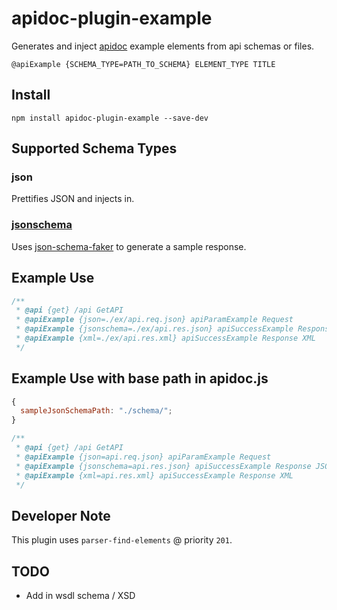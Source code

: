 # apidoc-plugin-example

Generates and inject [apidoc](http://apidocjs.com/) example elements from api schemas or files.

`@apiExample {SCHEMA_TYPE=PATH_TO_SCHEMA} ELEMENT_TYPE TITLE`

## Install

`npm install apidoc-plugin-example --save-dev`

## Supported Schema Types

### json

Prettifies JSON and injects in.

### [jsonschema](https://json-schema.org)

Uses [json-schema-faker](https://github.com/json-schema-faker/json-schema-faker) to generate a sample response.

## Example Use

```javascript
/**
 * @api {get} /api GetAPI
 * @apiExample {json=./ex/api.req.json} apiParamExample Request
 * @apiExample {jsonschema=./ex/api.res.json} apiSuccessExample Response JSON
 * @apiExample {xml=./ex/api.res.xml} apiSuccessExample Response XML
 */
```

## Example Use with base path in apidoc.js

```javascript
{
  sampleJsonSchemaPath: "./schema/";
}

/**
 * @api {get} /api GetAPI
 * @apiExample {json=api.req.json} apiParamExample Request
 * @apiExample {jsonschema=api.res.json} apiSuccessExample Response JSON
 * @apiExample {xml=api.res.xml} apiSuccessExample Response XML
 */
```

## Developer Note

This plugin uses `parser-find-elements` @ priority `201`.

## TODO

- Add in wsdl schema / XSD
